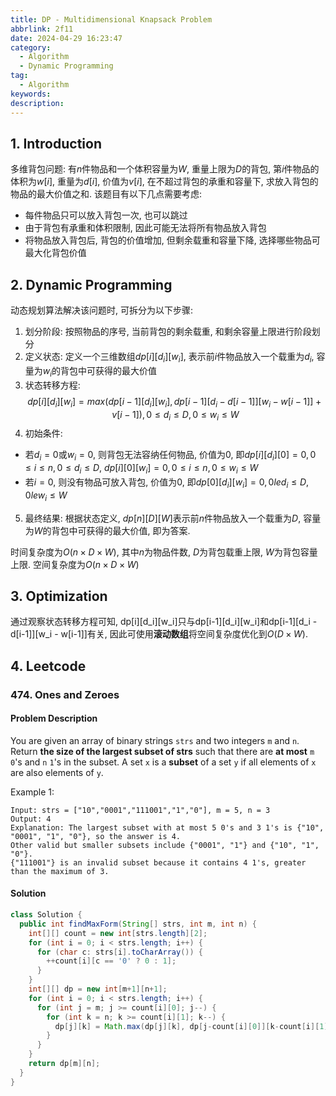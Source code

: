 ```yaml
---
title: DP - Multidimensional Knapsack Problem
abbrlink: 2f11
date: 2024-04-29 16:23:47
category:
  - Algorithm
  - Dynamic Programming
tag:
  - Algorithm
keywords:
description:
---
```


## 1. Introduction
多维背包问题: 有$n$件物品和一个体积容量为$W$, 重量上限为$D$的背包, 第$i$件物品的体积为$w[i]$, 重量为$d[i]$, 价值为$v[i]$, 在不超过背包的承重和容量下, 求放入背包的物品的最大价值之和. 该题目有以下几点需要考虑:
* 每件物品只可以放入背包一次, 也可以跳过
* 由于背包有承重和体积限制, 因此可能无法将所有物品放入背包
* 将物品放入背包后, 背包的价值增加, 但剩余载重和容量下降, 选择哪些物品可最大化背包价值


## 2. Dynamic Programming
动态规划算法解决该问题时, 可拆分为以下步骤:
1. 划分阶段: 按照物品的序号, 当前背包的剩余载重, 和剩余容量上限进行阶段划分
2. 定义状态: 定义一个三维数组$dp[i][d_i][w_i]$, 表示前$i$件物品放入一个载重为$d_i$, 容量为$w_i$的背包中可获得的最大价值
3. 状态转移方程:
  $$
  dp[i][d_i][w_i] = max(dp[i-1][d_i][w_i], dp[i-1][d_i-d[i-1]][w_i-w[i-1]] + v[i-1]), 0 \le d_i \le D, 0 \le w_i \le W
  $$
4. 初始条件:
  * 若$d_i = 0$或$w_i = 0$, 则背包无法容纳任何物品, 价值为0, 即$dp[i][d_i][0] = 0, 0 \le i \le n, 0 \le d_i \le D$, $dp[i][0][w_i] = 0, 0 \le i \le n, 0 \le w_i \le W$
  * 若$i = 0$, 则没有物品可放入背包, 价值为0, 即$dp[0][d_i][w_i] = 0, 0 le d_i \le D, 0 le w_i \le W$
5. 最终结果: 根据状态定义, $dp[n][D][W]$表示前$n$件物品放入一个载重为$D$, 容量为$W$的背包中可获得的最大价值, 即为答案.

时间复杂度为$O(n \times D \times W)$, 其中$n$为物品件数, $D$为背包载重上限, $W$为背包容量上限. 空间复杂度为$O(n \times D \times W)$


## 3. Optimization
通过观察状态转移方程可知, dp[i][d_i][w_i]只与dp[i-1][d_i][w_i]和dp[i-1][d_i - d[i-1]][w_i - w[i-1]]有关, 因此可使用**滚动数组**将空间复杂度优化到$O(D \times W)$.


## 4. Leetcode
### 474. Ones and Zeroes
#### Problem Description
You are given an array of binary strings `strs` and two integers `m` and `n`.
Return **the size of the largest subset of strs** such that there are **at most** `m` `0`'s and `n` `1`'s in the subset.
A set `x` is a **subset** of a set `y` if all elements of `x` are also elements of `y`.

Example 1:
```
Input: strs = ["10","0001","111001","1","0"], m = 5, n = 3
Output: 4
Explanation: The largest subset with at most 5 0's and 3 1's is {"10", "0001", "1", "0"}, so the answer is 4.
Other valid but smaller subsets include {"0001", "1"} and {"10", "1", "0"}.
{"111001"} is an invalid subset because it contains 4 1's, greater than the maximum of 3.
```

#### Solution
```java
class Solution {
  public int findMaxForm(String[] strs, int m, int n) {
    int[][] count = new int[strs.length][2];
    for (int i = 0; i < strs.length; i++) {
      for (char c: strs[i].toCharArray()) {
        ++count[i][c == '0' ? 0 : 1];
      }
    }
    int[][] dp = new int[m+1][n+1];
    for (int i = 0; i < strs.length; i++) {
      for (int j = m; j >= count[i][0]; j--) {
        for (int k = n; k >= count[i][1]; k--) {
          dp[j][k] = Math.max(dp[j][k], dp[j-count[i][0]][k-count[i][1]] + 1);
        }
      }
    }
    return dp[m][n];
  }
}
```
